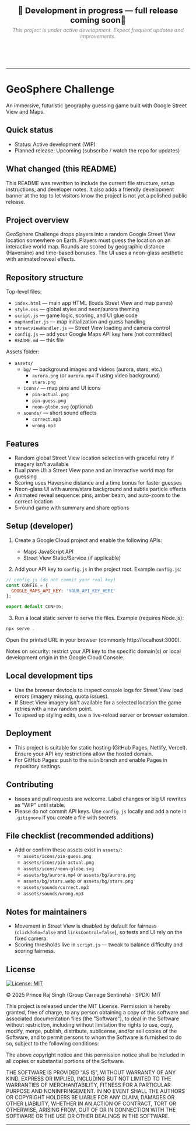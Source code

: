 <br>

<p align="center">
  <strong style="font-size:22px">🚧 Development in progress — full release coming soon🚧</strong>
  <br/>
  <em style="display:inline-block;margin-top:6px;color:#888">This project is under active development. Expect frequent updates and improvements.</em>
</p>


<br>
<br>
<br>

---

# GeoSphere Challenge

An immersive, futuristic geography guessing game built with Google Street View and Maps.

## Quick status

- Status: Active development (WIP)
- Planned release: Upcoming (subscribe / watch the repo for updates)

## What changed (this README)

This README was rewritten to include the current file structure, setup instructions, and developer notes. It also adds a friendly development banner at the top to let visitors know the project is not yet a polished public release.

## Project overview

GeoSphere Challenge drops players into a random Google Street View location somewhere on Earth. Players must guess the location on an interactive world map. Rounds are scored by geographic distance (Haversine) and time-based bonuses. The UI uses a neon-glass aesthetic with animated reveal effects.

## Repository structure

Top-level files:

- `index.html` — main app HTML (loads Street View and map panes)
- `style.css` — global styles and neon/aurora theming
- `script.js` — game logic, scoring, and UI glue code
- `mapHandler.js` — map initialization and guess handling
- `streetviewHandler.js` — Street View loading and camera control
- `config.js` — add your Google Maps API key here (not committed)
- `README.md` — this file

Assets folder:

- `assets/`
  - `bg/` — background images and videos (aurora, stars, etc.)
    - `aurora.png` (or `aurora.mp4` if using video background)
    - `stars.png`
  - `icons/` — map pins and UI icons
    - `pin-actual.png`
    - `pin-guess.png`
    - `neon-globe.svg` (optional)
  - `sounds/` — short sound effects
    - `correct.mp3`
    - `wrong.mp3`

## Features

- Random global Street View location selection with graceful retry if imagery isn't available
- Dual pane UI: a Street View pane and an interactive world map for guessing
- Scoring uses Haversine distance and a time bonus for faster guesses
- Neon-glass UI with aurora/stars background and subtle particle effects
- Animated reveal sequence: pins, amber beam, and auto-zoom to the correct location
- 5-round game with summary and share options

## Setup (developer)

1. Create a Google Cloud project and enable the following APIs:
   - Maps JavaScript API
   - Street View Static/Service (if applicable)

2. Add your API key to `config.js` in the project root. Example `config.js`:

```js
// config.js (do not commit your real key)
const CONFIG = {
  GOOGLE_MAPS_API_KEY: 'YOUR_API_KEY_HERE'
};

export default CONFIG;
```

3. Run a local static server to serve the files. Example (requires Node.js):

```powershell
npx serve .
```

Open the printed URL in your browser (commonly http://localhost:3000).

Notes on security: restrict your API key to the specific domain(s) or local development origin in the Google Cloud Console.

## Local development tips

- Use the browser devtools to inspect console logs for Street View load errors (imagery missing, quota issues).
- If Street View imagery isn't available for a selected location the game retries with a new random point.
- To speed up styling edits, use a live-reload server or browser extension.

## Deployment

- This project is suitable for static hosting (GitHub Pages, Netlify, Vercel). Ensure your API key restrictions allow the hosted domain.
- For GitHub Pages: push to the `main` branch and enable Pages in repository settings.

## Contributing

- Issues and pull requests are welcome. Label changes or big UI rewrites as "WIP" until stable.
- Please do not commit API keys. Use `config.js` locally and add a note in `.gitignore` if you create a file with secrets.

## File checklist (recommended additions)

- Add or confirm these assets exist in `assets/`:
  - `assets/icons/pin-guess.png`
  - `assets/icons/pin-actual.png`
  - `assets/icons/neon-globe.svg`
  - `assets/bg/aurora.mp4` or `assets/bg/aurora.png`
  - `assets/bg/stars.webp` or `assets/bg/stars.png`
  - `assets/sounds/correct.mp3`
  - `assets/sounds/wrong.mp3`

## Notes for maintainers

- Movement in Street View is disabled by default for fairness (`clickToGo=false` and `linksControl=false`), so tests and UI rely on the fixed camera.
- Scoring thresholds live in `script.js` — tweak to balance difficulty and scoring fairness.

## License

[![License: MIT](https://img.shields.io/badge/License-MIT-yellow.svg)](LICENSE)

© 2025 Prince Raj Singh (Group Carnage Sentinels) · SPDX: MIT

This project is released under the MIT License. 
Permission is hereby granted, free of charge, to any person obtaining a copy of this software and associated documentation files (the "Software"), to deal in the Software without restriction, including without limitation the rights to use, copy, modify, merge, publish, distribute, sublicense, and/or sell copies of the Software, and to permit persons to whom the Software is furnished to do so, subject to the following conditions:

The above copyright notice and this permission notice shall be included in all copies or substantial portions of the Software.

THE SOFTWARE IS PROVIDED "AS IS", WITHOUT WARRANTY OF ANY KIND, EXPRESS OR IMPLIED, 
INCLUDING BUT NOT LIMITED TO THE WARRANTIES OF MERCHANTABILITY, FITNESS FOR A PARTICULAR PURPOSE AND NONINFRINGEMENT. 
IN NO EVENT SHALL THE AUTHORS OR COPYRIGHT HOLDERS BE LIABLE FOR ANY CLAIM, DAMAGES OR OTHER LIABILITY, 
WHETHER IN AN ACTION OF CONTRACT, TORT OR OTHERWISE, ARISING FROM, OUT OF OR IN CONNECTION WITH THE SOFTWARE OR THE USE OR OTHER DEALINGS IN THE SOFTWARE.

---
